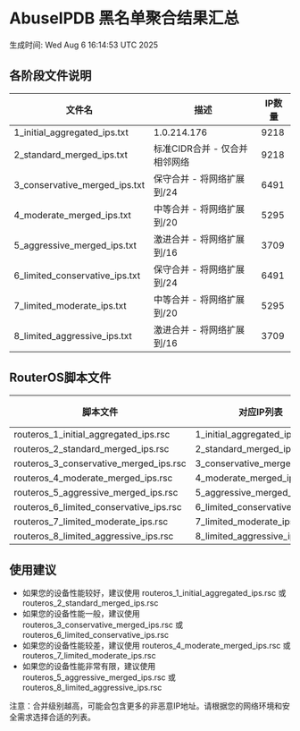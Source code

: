 # AbuseIPDB 黑名单聚合结果汇总
生成时间: Wed Aug  6 16:14:53 UTC 2025

## 各阶段文件说明

| 文件名 | 描述 | IP数量 |
|--------|------|--------|
| 1_initial_aggregated_ips.txt | 1.0.214.176 | 9218 |
| 2_standard_merged_ips.txt | 标准CIDR合并 - 仅合并相邻网络 | 9218 |
| 3_conservative_merged_ips.txt | 保守合并 - 将网络扩展到/24 | 6491 |
| 4_moderate_merged_ips.txt | 中等合并 - 将网络扩展到/20 | 5295 |
| 5_aggressive_merged_ips.txt | 激进合并 - 将网络扩展到/16 | 3709 |
| 6_limited_conservative_ips.txt | 保守合并 - 将网络扩展到/24 | 6491 |
| 7_limited_moderate_ips.txt | 中等合并 - 将网络扩展到/20 | 5295 |
| 8_limited_aggressive_ips.txt | 激进合并 - 将网络扩展到/16 | 3709 |

## RouterOS脚本文件

| 脚本文件 | 对应IP列表 | IP数量 |
|----------|------------|--------|
| routeros_1_initial_aggregated_ips.rsc | 1_initial_aggregated_ips.txt | 9218 |
| routeros_2_standard_merged_ips.rsc | 2_standard_merged_ips.txt | 9218 |
| routeros_3_conservative_merged_ips.rsc | 3_conservative_merged_ips.txt | 6491 |
| routeros_4_moderate_merged_ips.rsc | 4_moderate_merged_ips.txt | 5295 |
| routeros_5_aggressive_merged_ips.rsc | 5_aggressive_merged_ips.txt | 3709 |
| routeros_6_limited_conservative_ips.rsc | 6_limited_conservative_ips.txt | 6491 |
| routeros_7_limited_moderate_ips.rsc | 7_limited_moderate_ips.txt | 5295 |
| routeros_8_limited_aggressive_ips.rsc | 8_limited_aggressive_ips.txt | 3709 |

## 使用建议

- 如果您的设备性能较好，建议使用 routeros_1_initial_aggregated_ips.rsc 或 routeros_2_standard_merged_ips.rsc
- 如果您的设备性能一般，建议使用 routeros_3_conservative_merged_ips.rsc 或 routeros_6_limited_conservative_ips.rsc
- 如果您的设备性能较差，建议使用 routeros_4_moderate_merged_ips.rsc 或 routeros_7_limited_moderate_ips.rsc
- 如果您的设备性能非常有限，建议使用 routeros_5_aggressive_merged_ips.rsc 或 routeros_8_limited_aggressive_ips.rsc

注意：合并级别越高，可能会包含更多的非恶意IP地址。请根据您的网络环境和安全需求选择合适的列表。

